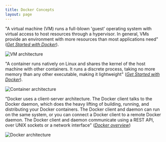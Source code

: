 ```yaml
---
title: Docker Concepts
layout: page
---
```


"A virtual machine (VM) runs a full-blown 'guest' operating system with virtual access to host resources through a hypervisor. In general, VMs provide an environment with more resources than most applications need" (*[Get Started with Docker](https://docs.docker.com/get-started/#containers-and-virtual-machines)*).

![VM architecture](https://www.docker.com/sites/default/files/VM%402x.png)

"A container runs natively on Linux and shares the kernel of the host machine with other containers. It runs a discrete process, taking no more memory than any other executable, making it lightweight" (*[Get Started with Docker](https://docs.docker.com/get-started/#containers-and-virtual-machines)*).

![Container architecture](https://www.docker.com/sites/default/files/Container%402x.png)

"Docker uses a client-server architecture. The Docker client talks to the Docker daemon, which does the heavy lifting of building, running, and distributing your Docker containers. The Docker client and daemon can run on the same system, or you can connect a Docker client to a remote Docker daemon. The Docker client and daemon communicate using a REST API, over UNIX sockets or a network interface" (*[Docker overview](https://docs.docker.com/engine/docker-overview/#docker-architecture)*)

![Docker architecture](https://docs.docker.com/engine/images/architecture.svg)

